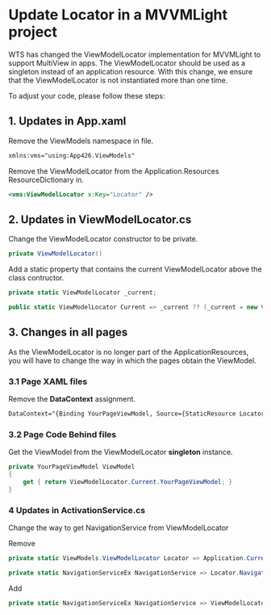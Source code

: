 # Update Locator in a MVVMLight project
WTS has changed the ViewModelLocator implementation for MVVMLight to support MultiView in apps. The ViewModelLocator should be used as a singleton instead of an application resource. With this change, we ensure that the ViewModelLocator is not instantiated more than one time.

To adjust your code, please follow these steps:

## 1. Updates in **App.xaml**

Remove the ViewModels namespace in file.

```xml
xmlns:vms="using:App426.ViewModels"
```

Remove the ViewModelLocator from the Application.Resources ResourceDictionary in.

```xml
<vms:ViewModelLocator x:Key="Locator" />
```

## 2. Updates in **ViewModelLocator.cs**

Change the ViewModelLocator constructor to be private.

```csharp
private ViewModelLocator()
```

Add a static property that contains the current ViewModelLocator above the class contructor.

```csharp
private static ViewModelLocator _current;

public static ViewModelLocator Current => _current ?? (_current = new ViewModelLocator());
```

## 3. Changes in all pages
As the ViewModelLocator is no longer part of the ApplicationResources, you will have to change the way in which the pages obtain the ViewModel.

### 3.1 Page XAML files

Remove the **DataContext** assignment.

```xml
DataContext="{Binding YourPageViewModel, Source={StaticResource Locator}}"
```

### 3.2 Page Code Behind files

Get the ViewModel from the ViewModelLocator **singleton** instance.

```csharp
private YourPageViewModel ViewModel
{
    get { return ViewModelLocator.Current.YourPageViewModel; }
}
```

### 4 Updates in **ActivationService.cs**

Change the way to get NavigationService from ViewModelLocator

Remove
```csharp
private static ViewModels.ViewModelLocator Locator => Application.Current.Resources["Locator"] as ViewModels.ViewModelLocator;

private static NavigationServiceEx NavigationService => Locator.NavigationService;
```

Add
```csharp
private static NavigationServiceEx NavigationService => ViewModelLocator.Current.NavigationService;
```